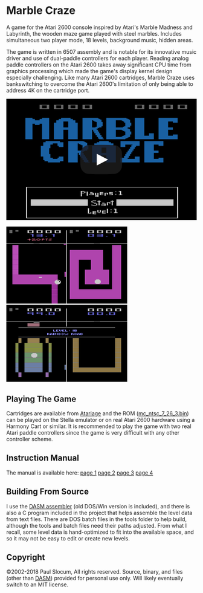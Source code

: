 # Marble Craze

A game for the Atari 2600 console inspired by Atari's Marble Madness and Labyrinth, the wooden maze game played with steel marbles. Includes simultaneous two player mode, 18 levels, background music, hidden areas.  

The game is written in 6507 assembly and is notable for its innovative music driver and use of dual-paddle controllers for each player. Reading analog paddle controllers on the Atari 2600 takes away significant CPU time from graphics processing which made the game's display kernel design especially challenging.  Like many Atari 2600 cartridges, Marble Craze uses bankswitching to overcome the Atari 2600's limitation of only being able to address 4K on the cartridge port.

[![Marble Craze gameplay](images/mcTitlePlaybutton.png)](https://www.youtube.com/watch?v=rY5MWv_S3AM)

![Mable Craze screenshot](images/mcScreenshot2_tiny.png) ![Mable Craze screenshot](images/mcScreenshot4_tiny.png)


## Playing The Game

Cartridges are available from [Atariage](https://atariage.com/software_page.php?SoftwareID=3699) and the ROM ([mc_ntsc_7_26_3.bin](bin/releaseVersion/mc_ntsc_7_26_3.bin)) can be played on the Stella emulator or on real Atari 2600 hardware using a Harmony Cart or similar.  It is recommended to play the game with two real Atari paddle controllers since the game is very difficult with any other controller scheme.

## Instruction Manual

The manual is available here: [page 1](manual/mcman1.jpg) [page 2](manual/mcman2.jpg) [page 3](manual/mcman3.jpg) [page 4](manual/mcman4.jpg) 

## Building From Source

I use the [DASM assembler](http://dasm-dillon.sourceforge.net/) (old DOS/Win version is included), and there is also a C program included in the project that helps assemble the level data from text files.  There are DOS batch files in the tools folder to help build, although the tools and batch files need their paths adjusted.  From what I recall, some level data is hand-optimized to fit into the available space, and so it may not be easy to edit or create new levels.


## Copyright

©2002-2018 Paul Slocum, All rights reserved.  Source, binary, and files (other than [DASM](http://dasm-dillon.sourceforge.net/)) provided for personal use only.  Will likely eventually switch to an MIT license.

